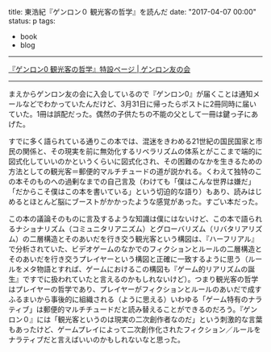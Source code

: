 title: 東浩紀『ゲンロン０ 観光客の哲学』を読んだ
date: "2017-04-07 00:00"
status: p
tags:
- book
- blog
---

[『ゲンロン0 観光客の哲学』特設ページ \| ゲンロン友の会](https://genron-tomonokai.com/genron0/)

----

まえからゲンロン友の会に入会しているので『ゲンロン0』が届くことは通知メールなどでわかっていたんだけど、3月31日に帰ったらポストに2冊同時に届いていた。1冊は誤配だった。偶然の子供たちの不能の父として一冊は鍵っ子にあげた。

すでに多く語られている通りこの本では、混迷をきわめる21世紀の国民国家と市民の関係と、その現実を前に無効化するリベラリズムの体系とがここまで端的に図式化していいのかというくらいに図式化され、その困難のなかを生きるための方法としての観光客＝郵便的マルチチュードの道が説かれる。くわえて独特のこの本そのものへの過剰なまでの自己言及（わけても「僕はこんな世界は嫌だ」「だからこそ僕はこの本を書いている」という切迫的な語り）もあり、読みはじめるとほとんど脳にブーストがかかったような感覚があった。すごい本だった。

この本の議論そのものに言及するような知識は僕にはないけど、この本で語られるナショナリズム（コミュニタリアニズム）とグローバリズム（リバタリアリズム）の二層構造とそのあいだを行き交う観光客という構図は、『ハーフリアル』で分析されていた、ビデオゲームのなかでのフィクションとルールの二層構造とそのあいだを行き交うプレイヤーという構図と正確に一致するように思う（ルールをメタ物語とすれば、ゲームにおけるこの構図も『ゲーム的リアリズムの誕生』ですでに扱われていたと言えるのかもしれないけど）。つまり観光客の哲学はプレイヤーの哲学であり、プレイヤーがフィクションとルールのあいだで成すふるまいから事後的に組織される（ように思える）いわゆる「ゲーム特有のナラティブ」は郵便的マルチチュードだと読み替えることができるのだろう。『ゲンロン０』には「観光客というのは現実の二次創作者なのだ」という刺激的な言葉もあったけど、ゲームプレイによって二次創作化されたフィクション／ルールをナラティブだと言えばいいのかもしれないなと思った。
